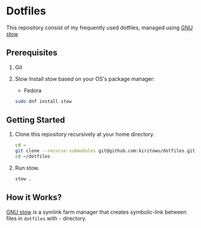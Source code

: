 # Dotfiles

This repository consist of my frequently used dotfiles, managed using [GNU stow](https://www.gnu.org/software/stow/)

## Prerequisites

1. Git
2. Stow
    Install stow based on your OS's package manager:

    - Fedora

    ```bash
    sudo dnf install stow
    ```

## Getting Started

1. Clone this repository recursively at your home directory.

    ```bash
    cd ~
    git clone --recurse-submodules git@github.com:kiritowu/dotfiles.git
    cd ~/dotfiles
    ```

2. Run stow.

    ```bash
    stow .
    ```

## How it Works?

[GNU stow](https://www.gnu.org/software/stow/) is a symlink farm manager
that creates symbolic-link between files in `dotfiles` with `~` directory.
